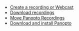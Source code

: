 

- [Create a recording or Webcast](create-a-recording-or-webcast.md)
- [Download recordings](download-recordings.md)
- [Move Panopto Recordings](move-panopto-recordings.md)
- [Download and install Panopto](download-and-install-panopto)
